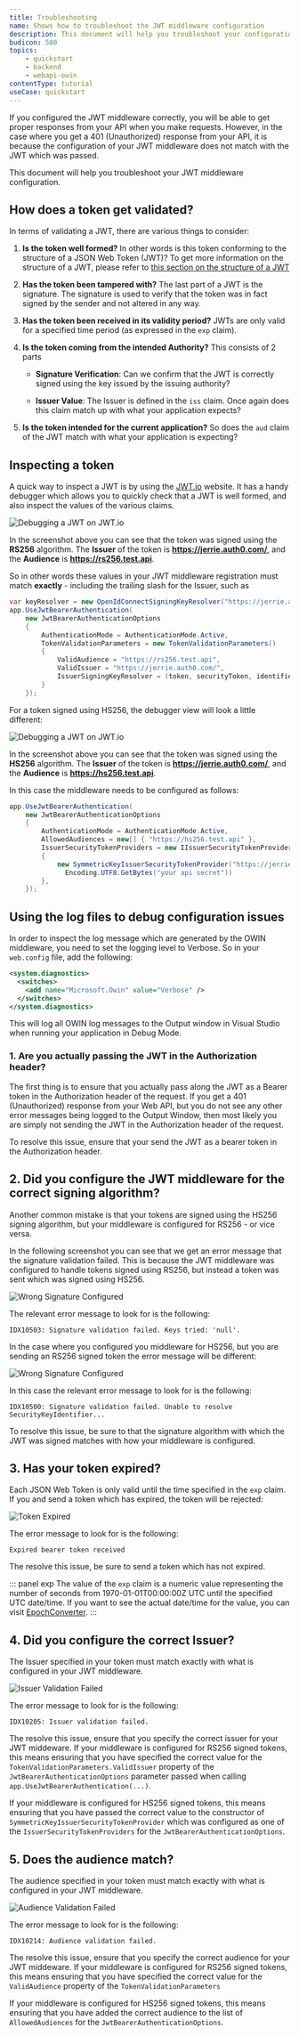 ```yaml
---
title: Troubleshooting
name: Shows how to troubleshoot the JWT middleware configuration
description: This document will help you troubleshoot your configuration if you get 401 (Unauthorized) response from your API.
budicon: 500
topics:
    - quickstart
    - backend
    - webapi-owin
contentType: tutorial
useCase: quickstart
---
```


If you configured the JWT middleware correctly, you will be able to get proper responses from your API when you make requests. However, in the case where you get a 401 (Unauthorized) response from your API, it is because the configuration of your JWT middleware does not match with the JWT which was passed.

This document will help you troubleshoot your JWT middleware configuration.

## How does a token get validated?

In terms of validating a JWT, there are various things to consider:

1. **Is the token well formed?** In other words is this token conforming to the structure of a JSON Web Token (JWT)? To get more information on the structure of a JWT, please refer to [this section on the structure of a JWT](/jwt#what-is-the-json-web-token-structure-)

2. **Has the token been tampered with?** The last part of a JWT is the signature. The signature is used to verify that the token was in fact signed by the sender and not altered in any way.

3. **Has the token been received in its validity period?** JWTs are only valid for a specified time period (as expressed in the `exp` claim).

4. **Is the token coming from the intended Authority?** This consists of 2 parts

    * **Signature Verification**: Can we confirm that the JWT is correctly signed using the key issued by the issuing authority?

    * **Issuer Value**: The Issuer is defined in the `iss` claim. Once again does this claim match up with what your application expects?

5. **Is the token intended for the current application?** So does the `aud` claim of the JWT match with what your application is expecting?

## Inspecting a token

A quick way to inspect a JWT is by using the [JWT.io](https://jwt.io/) website. It has a handy debugger which allows you to quickly check that a JWT is well formed, and also inspect the values of the various claims.

![Debugging a JWT on JWT.io](/media/articles/server-apis/aspnet-core-webapi/jwt-io-debugger-rs256.png)

In the screenshot above you can see that the token was signed using the **RS256** algorithm. The **Issuer** of the token is **https://jerrie.auth0.com/**, and the **Audience** is **https://rs256.test.api**.

So in other words these values in your JWT middleware registration must match **exactly** - including the trailing slash for the Issuer, such as

```csharp
var keyResolver = new OpenIdConnectSigningKeyResolver("https://jerrie.auth0.com/");
app.UseJwtBearerAuthentication(
    new JwtBearerAuthenticationOptions
    {
        AuthenticationMode = AuthenticationMode.Active,
        TokenValidationParameters = new TokenValidationParameters()
        {
            ValidAudience = "https://rs256.test.api",
            ValidIssuer = "https://jerrie.auth0.com/",
            IssuerSigningKeyResolver = (token, securityToken, identifier, parameters) => keyResolver.GetSigningKey(identifier)
        }
    });
```

For a token signed using HS256, the debugger view will look a little different:

![Debugging a JWT on JWT.io](/media/articles/server-apis/aspnet-core-webapi/jwt-io-debugger-hs256.png)

In the screenshot above you can see that the token was signed using the **HS256** algorithm. The **Issuer** of the token is **https://jerrie.auth0.com/**, and the **Audience** is **https://hs256.test.api**.

In this case the middleware needs to be configured as follows:

```csharp
app.UseJwtBearerAuthentication(
    new JwtBearerAuthenticationOptions
    {
        AuthenticationMode = AuthenticationMode.Active,
        AllowedAudiences = new[] { "https://hs256.test.api" },
        IssuerSecurityTokenProviders = new IIssuerSecurityTokenProvider[]
        {
            new SymmetricKeyIssuerSecurityTokenProvider("https://jerrie.auth0.com/",
              Encoding.UTF8.GetBytes("your api secret"))
        },
    });
```

## Using the log files to debug configuration issues

In order to inspect the log message which are generated by the OWIN middleware, you need to set the logging level to Verbose. So in your `web.config` file, add the following:

```xml
<system.diagnostics>
  <switches>
    <add name="Microsoft.Owin" value="Verbose" />
  </switches>
</system.diagnostics>
```

This will log all OWIN log messages to the Output window in Visual Studio when running your application in Debug Mode.

### 1. Are you actually passing the JWT in the Authorization header?

The first thing is to ensure that you actually pass along the JWT as a Bearer token in the Authorization header of the request. If you get a 401 (Unauthorized) response from your Web API, but you do not see any other error messages being logged to the Output Window, then most likely you are simply not sending the JWT in the Authorization header of the request.

To resolve this issue, ensure that your send the JWT as a bearer token in the Authorization header.

## 2. Did you configure the JWT middleware for the correct signing algorithm?

Another common mistake is that your tokens are signed using the HS256 signing algorithm, but your middleware is configured for RS256 - or vice versa.

In the following screenshot you can see that we get an error message that the signature validation failed. This is because the JWT middleware was configured to handle tokens signed using RS256, but instead a token was sent which was signed using HS256.

![Wrong Signature Configured](/media/articles/server-apis/webapi-owin/troubleshoot-wrong-signature-rs256.png)

The relevant error message to look for is the following:

```text
IDX10503: Signature validation failed. Keys tried: 'null'.
```

In the case where you configured you middleware for HS256, but you are sending an RS256 signed token the error message will be different:

![Wrong Signature Configured](/media/articles/server-apis/webapi-owin/troubleshoot-wrong-signature-hs256.png)

In this case the relevant error message to look for is the following:

```text
IDX10500: Signature validation failed. Unable to resolve SecurityKeyIdentifier...
```

To resolve this issue, be sure to that the signature algorithm with which the JWT was signed matches with how your middleware is configured.

## 3. Has your token expired?

Each JSON Web Token is only valid until the time specified in the `exp` claim. If you and send a token which has expired, the token will be rejected:

![Token Expired](/media/articles/server-apis/webapi-owin/troubleshoot-token-expired.png)

The error message to look for is the following:

```text
Expired bearer token received
```

The resolve this issue, be sure to send a token which has not expired.

::: panel exp
  The value of the `exp` claim is a numeric value representing the number of seconds from 1970-01-01T00:00:00Z UTC until the specified UTC date/time. If you want to see the actual date/time for the value, you can visit <a href="http://www.epochconverter.com/">EpochConverter</a>.
:::

## 4. Did you configure the correct Issuer?

The Issuer specified in your token must match exactly with what is configured in your JWT middleware.

![Issuer Validation Failed](/media/articles/server-apis/webapi-owin/troubleshoot-issuer-validation-failed.png)

The error message to look for is the following:

```text
IDX10205: Issuer validation failed.
```

The resolve this issue, ensure that you specify the correct issuer for your JWT middeware. If your middleware is configured for RS256 signed tokens, this means ensuring that you have specified the correct value for the `TokenValidationParameters.ValidIssuer` property of the `JwtBearerAuthenticationOptions` parameter passed when calling `app.UseJwtBearerAuthentication(...)`.

If your middleware is configured for HS256 signed tokens, this means ensuring that you have passed the correct value to the constructor of `SymmetricKeyIssuerSecurityTokenProvider` which was configured as one of the `IssuerSecurityTokenProviders` for the `JwtBearerAuthenticationOptions`.

## 5. Does the audience match?

The audience specified in your token must match exactly with what is configured in your JWT middleware.

![Audience Validation Failed](/media/articles/server-apis/webapi-owin/troubleshoot-audience-validation-failed.png)

The error message to look for is the following:

```text
IDX10214: Audience validation failed.
```

The resolve this issue, ensure that you specify the correct audience for your JWT middeware.  If your middleware is configured for RS256 signed tokens, this means ensuring that you have specified the correct value for the `ValidAudience` property of the `TokenValidationParameters`

If your middleware is configured for HS256 signed tokens, this means ensuring that you have added the correct audience to the list of `AllowedAudiences` for the `JwtBearerAuthenticationOptions`.
